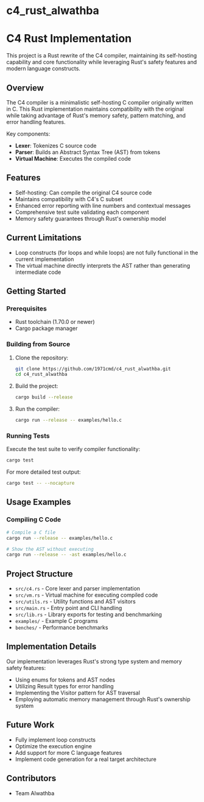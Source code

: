 # c4_rust_alwathba
# C4 Rust Implementation

This project is a Rust rewrite of the C4 compiler, maintaining its self-hosting capability and core functionality while leveraging Rust's safety features and modern language constructs.

## Overview

The C4 compiler is a minimalistic self-hosting C compiler originally written in C. This Rust implementation maintains compatibility with the original while taking advantage of Rust's memory safety, pattern matching, and error handling features.

Key components:
- **Lexer**: Tokenizes C source code
- **Parser**: Builds an Abstract Syntax Tree (AST) from tokens
- **Virtual Machine**: Executes the compiled code

## Features

- Self-hosting: Can compile the original C4 source code
- Maintains compatibility with C4's C subset
- Enhanced error reporting with line numbers and contextual messages
- Comprehensive test suite validating each component
- Memory safety guarantees through Rust's ownership model

## Current Limitations

- Loop constructs (for loops and while loops) are not fully functional in the current implementation
- The virtual machine directly interprets the AST rather than generating intermediate code

## Getting Started

### Prerequisites

- Rust toolchain (1.70.0 or newer)
- Cargo package manager

### Building from Source

1. Clone the repository:
   ```bash
   git clone https://github.com/1971cmd/c4_rust_alwathba.git
   cd c4_rust_alwathba
   ```

2. Build the project:
   ```bash
   cargo build --release
   ```

3. Run the compiler:
   ```bash
   cargo run --release -- examples/hello.c
   ```

### Running Tests

Execute the test suite to verify compiler functionality:

```bash
cargo test
```

For more detailed test output:

```bash
cargo test -- --nocapture
```

## Usage Examples

### Compiling C Code

```bash
# Compile a C file
cargo run --release -- examples/hello.c

# Show the AST without executing
cargo run --release -- -ast examples/hello.c
```

## Project Structure

- `src/c4.rs` - Core lexer and parser implementation
- `src/vm.rs` - Virtual machine for executing compiled code
- `src/utils.rs` - Utility functions and AST visitors
- `src/main.rs` - Entry point and CLI handling
- `src/lib.rs` - Library exports for testing and benchmarking
- `examples/` - Example C programs
- `benches/` - Performance benchmarks

## Implementation Details

Our implementation leverages Rust's strong type system and memory safety features:

- Using enums for tokens and AST nodes
- Utilizing Result types for error handling
- Implementing the Visitor pattern for AST traversal
- Employing automatic memory management through Rust's ownership system

## Future Work

- Fully implement loop constructs
- Optimize the execution engine
- Add support for more C language features
- Implement code generation for a real target architecture

## Contributors

- Team Alwathba

